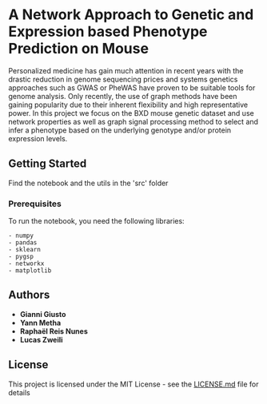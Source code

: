 # 

# A Network Approach to Genetic and Expression based Phenotype Prediction on Mouse

Personalized medicine has gain much attention in recent years with the drastic reduction in genome sequencing prices and systems genetics approaches such as GWAS or PheWAS have proven to be suitable tools for genome analysis. Only recently, the use of graph methods have been gaining popularity due to their inherent flexibility and high representative power. In this project we focus on the BXD mouse genetic dataset and use network properties as well as graph signal processing method to select and infer a phenotype based on the underlying genotype and/or protein expression levels.

## Getting Started

Find the notebook and the utils in the 'src' folder

### Prerequisites

To run the notebook, you need the following libraries:

```
- numpy
- pandas
- sklearn
- pygsp
- networkx
- matplotlib
```


## Authors

* **Gianni Giusto**
* **Yann Metha**
* **Raphaël Reis Nunes**
* **Lucas Zweili**

## License

This project is licensed under the MIT License - see the [LICENSE.md](LICENSE.md) file for details

